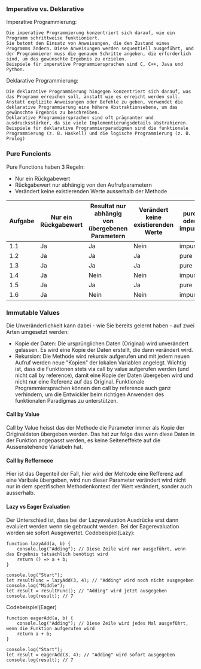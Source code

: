 ### Imperative vs. Deklarative
Imperative Programmierung:

    Die imperative Programmierung konzentriert sich darauf, wie ein Programm schrittweise funktioniert.
    Sie betont den Einsatz von Anweisungen, die den Zustand eines Programms ändern. Diese Anweisungen werden sequentiell ausgeführt, und der Programmierer muss die genauen Schritte angeben, die erforderlich sind, um das gewünschte Ergebnis zu erzielen.
    Beispiele für imperative Programmiersprachen sind C, C++, Java und Python.

Deklarative Programmierung:

    Die deklarative Programmierung hingegen konzentriert sich darauf, was das Programm erreichen soll, anstatt wie es erreicht werden soll.
    Anstatt explizite Anweisungen oder Befehle zu geben, verwendet die deklarative Programmierung eine höhere Abstraktionsebene, um das gewünschte Ergebnis zu beschreiben.
    Deklarative Programmiersprachen sind oft prägnanter und ausdrucksstärker, da sie viele Implementierungsdetails abstrahieren.
    Beispiele für deklarative Programmierparadigmen sind die funktionale Programmierung (z. B. Haskell) und die logische Programmierung (z. B. Prolog)

### Pure Funcionts
Pure Functions haben 3 Regeln:
- Nur ein Rückgabewert
- Rückgabewert nur abhängig von den Aufrufparametern
- Verändert keine existierenden Werte ausserhalb der Methode

| Aufgabe | Nur ein Rückgabewert | Resultat nur abhängig von übergebenen Parametern | Verändert keine existierenden Werte | pure oder impure |
|---------|-----------------------|-------------------------------------------------|---------------------------------------|-------------------|
| 1.1     | Ja                    | Ja                                              | Nein                                  | impure            |
| 1.2     | Ja                    | Ja                                              | Ja                                    | pure              |
| 1.3     | Ja                    | Ja                                              | Ja                                    | pure              |
| 1.4     | Ja                    | Nein                                            | Nein                                  | impure            |
| 1.5     | Ja                    | Ja                                              | Ja                                    | pure              |
| 1.6     | Ja                    | Nein                                            | Nein                                  | impure            |

### Immutable Values
Die Unveränderlichkeit kann dabei - wie Sie bereits gelernt haben - auf zwei Arten umgesetzt werden:
 - Kopie der Daten: Die ursprünglichen Daten (Original) wird unverändert gelassen. Es wird eine Kopie der Daten erstellt, die dann verändert wird.
 - Rekursion: Die Methode wird rekursiv aufgerufen und mit jedem neuen Aufruf werden neue "Kopien" der lokalen Variablen angelegt.
Wichtig ist, dass die Funktionen stets via call by value aufgerufen werden (und nicht call by reference), damit eine Kopie der Daten übergeben wird und nicht nur eine Referenz auf das Original. Funktionale Programmiersprachen können den call by reference auch ganz verhindern, um die Entwickler beim richtigen Anwenden des funktionalen Paradigmas zu unterstützen.

#### Call by Value
Call by Value heisst das der Methode die Parameter immer als Kopie der Originaldaten übergeben werden. Das hat zur folge das wenn diese Daten in der Funktion angepasst werden, es keine Seiteneffekte auf die Aussenstehende Variabeln hat.
#### Call by Reffernece
Hier ist das Gegenteil der Fall, hier wird der Mehtode eine Refferenz auf eine Varibale übergeben, wird nun dieser Parameter verändert wird nicht nur in dem spezifischen Methodenkontext der Wert verändert, sonder auch ausserhalb.
#### Lazy vs Eager Evaluation
Der Unterschied ist, dass bei der Lazyevaluation Ausdrücke erst dann evaluiert werden wenn sie gebraucht werden. Bei der Eagerevaluation werden sie sofort Ausgewertet.
Codebeispiel(Lazy):
```
function lazyAdd(a, b) {
    console.log("Adding"); // Diese Zeile wird nur ausgeführt, wenn das Ergebnis tatsächlich benötigt wird
    return () => a + b;
}

console.log("Start");
let resultFunc = lazyAdd(3, 4); // "Adding" wird noch nicht ausgegeben
console.log("Middle");
let result = resultFunc(); // "Adding" wird jetzt ausgegeben
console.log(result); // 7
```
Codebeispiel(Eager)
```
function eagerAdd(a, b) {
    console.log("Adding"); // Diese Zeile wird jedes Mal ausgeführt, wenn die Funktion aufgerufen wird
    return a + b;
}

console.log("Start");
let result = eagerAdd(3, 4); // "Adding" wird sofort ausgegeben
console.log(result); // 7
```
